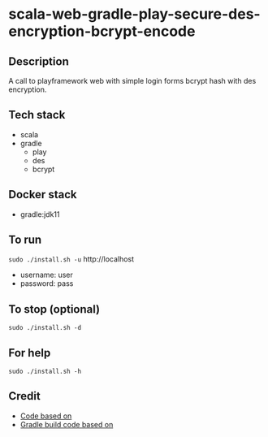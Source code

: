 # scala-web-gradle-play-secure-des-encryption-bcrypt-encode

## Description
A call to playframework web
with simple login forms bcrypt hash
with des encryption.

## Tech stack
- scala
- gradle
  - play
  - des
  - bcrypt

## Docker stack
- gradle:jdk11

## To run
`sudo ./install.sh -u`
http://localhost
- username: user
- password: pass

## To stop (optional)
`sudo ./install.sh -d`

## For help
`sudo ./install.sh -h`

## Credit
- [Code based on](https://github.com/alvinj/PlayFrameworkLoginAuthenticationExample.git)
- [Gradle build code based on](https://gradle.github.io/playframework/#dependency_configurations)
